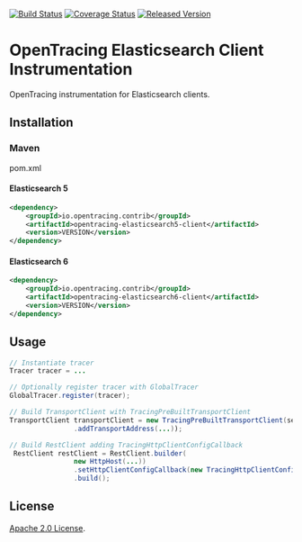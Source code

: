 [![Build Status][ci-img]][ci] [![Coverage Status][cov-img]][cov] [![Released Version][maven-img]][maven]

# OpenTracing Elasticsearch Client Instrumentation
OpenTracing instrumentation for Elasticsearch clients.

## Installation

### Maven
pom.xml

#### Elasticsearch 5

```xml
<dependency>
    <groupId>io.opentracing.contrib</groupId>
    <artifactId>opentracing-elasticsearch5-client</artifactId>
    <version>VERSION</version>
</dependency>
```

#### Elasticsearch 6

```xml
<dependency>
    <groupId>io.opentracing.contrib</groupId>
    <artifactId>opentracing-elasticsearch6-client</artifactId>
    <version>VERSION</version>
</dependency>
```

## Usage

```java
// Instantiate tracer
Tracer tracer = ...

// Optionally register tracer with GlobalTracer
GlobalTracer.register(tracer);

// Build TransportClient with TracingPreBuiltTransportClient
TransportClient transportClient = new TracingPreBuiltTransportClient(settings)
                .addTransportAddress(...));

// Build RestClient adding TracingHttpClientConfigCallback
 RestClient restClient = RestClient.builder(
                new HttpHost(...))
                .setHttpClientConfigCallback(new TracingHttpClientConfigCallback(tracer))
                .build();


```

## License

[Apache 2.0 License](./LICENSE).

[ci-img]: https://travis-ci.org/opentracing-contrib/java-elasticsearch-client.svg?branch=master
[ci]: https://travis-ci.org/opentracing-contrib/java-elasticsearch-client
[cov-img]: https://coveralls.io/repos/github/opentracing-contrib/java-elasticsearch-client/badge.svg?branch=master
[cov]: https://coveralls.io/github/opentracing-contrib/java-elasticsearch-client?branch=master
[maven-img]: https://img.shields.io/maven-central/v/io.opentracing.contrib/opentracing-elasticsearch-client.svg
[maven]: http://search.maven.org/#search%7Cga%7C1%7Copentracing-elasticsearch-client
